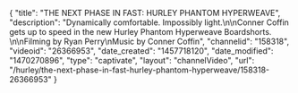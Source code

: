 {
    "title": "THE NEXT PHASE IN FAST: HURLEY PHANTOM HYPERWEAVE",
    "description": "Dynamically comfortable. Impossibly light.\n\nConner Coffin gets up to speed in the new Hurley Phantom Hyperweave Boardshorts. \n\nFilming by Ryan Perry\nMusic by Conner Coffin",
    "channelid": "158318",
    "videoid": "26366953",
    "date_created": "1457718120",
    "date_modified": "1470270896",
    "type": "captivate",
    "layout": "channelVideo",
    "url": "\/hurley\/the-next-phase-in-fast-hurley-phantom-hyperweave\/158318-26366953"
}